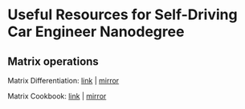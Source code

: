 # Useful Resources for Self-Driving Car Engineer Nanodegree

## Matrix operations

Matrix Differentiation: [link](http://www.atmos.washington.edu/~dennis/MatrixCalculus.pdf) | [mirror](https://drive.google.com/file/d/0B4th886vK6HvWUR5SXdVaTdYOFU/view?usp=sharing)

Matrix Cookbook: [link](http://www2.imm.dtu.dk/pubdb/views/edoc_download.php/3274/pdf/imm3274.pdf) | [mirror](https://drive.google.com/open?id=0B4th886vK6HvM0NTQ21HRHZLZ0k)
